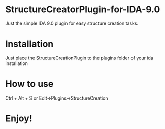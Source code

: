 # StructureCreatorPlugin-for-IDA-9.0

Just the simple IDA 9.0 plugin for easy structure creation tasks. 

# Installation
Just place the StructureCreationPlugin to the plugins folder of your ida installation

# How to use
Ctrl + Alt + S or Edit->Plugins->StructureCreation

# Enjoy!
